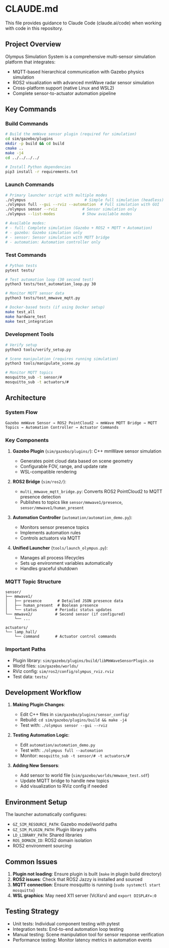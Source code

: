 # CLAUDE.md

This file provides guidance to Claude Code (claude.ai/code) when working with code in this repository.

## Project Overview

Olympus Simulation System is a comprehensive multi-sensor simulation platform that integrates:
- MQTT-based hierarchical communication with Gazebo physics simulation
- ROS2 visualization with advanced mmWave radar sensor simulation
- Cross-platform support (native Linux and WSL2)
- Complete sensor-to-actuator automation pipeline

## Key Commands

### Build Commands
```bash
# Build the mmWave sensor plugin (required for simulation)
cd sim/gazebo/plugins
mkdir -p build && cd build
cmake ..
make -j4
cd ../../../../

# Install Python dependencies
pip3 install -r requirements.txt
```

### Launch Commands
```bash
# Primary launcher script with multiple modes
./olympus                          # Simple full simulation (headless)
./olympus full --gui --rviz --automation  # Full simulation with GUI
./olympus sensor --rviz           # Sensor simulation only
./olympus --list-modes            # Show available modes

# Available modes:
# - full: Complete simulation (Gazebo + ROS2 + MQTT + Automation)
# - gazebo: Gazebo simulation only
# - sensor: Sensor simulation with MQTT bridge
# - automation: Automation controller only
```

### Test Commands
```bash
# Python tests
pytest tests/

# Test automation loop (30 second test)
python3 tests/test_automation_loop.py 30

# Monitor MQTT sensor data
python3 tests/test_mmwave_mqtt.py

# Docker-based tests (if using Docker setup)
make test_all
make hardware_test
make test_integration
```

### Development Tools
```bash
# Verify setup
python3 tools/verify_setup.py

# Scene manipulation (requires running simulation)
python3 tools/manipulate_scene.py

# Monitor MQTT topics
mosquitto_sub -t sensor/#
mosquitto_sub -t actuators/#
```

## Architecture

### System Flow
```
Gazebo mmWave Sensor → ROS2 PointCloud2 → mmWave MQTT Bridge → MQTT Topics → Automation Controller → Actuator Commands
```

### Key Components

1. **Gazebo Plugin** (`sim/gazebo/plugins/`): C++ mmWave sensor simulation
   - Generates point cloud data based on scene geometry
   - Configurable FOV, range, and update rate
   - WSL-compatible rendering

2. **ROS2 Bridge** (`sim/ros2/`): 
   - `multi_mmwave_mqtt_bridge.py`: Converts ROS2 PointCloud2 to MQTT presence detection
   - Publishes to topics like `sensor/mmwave1/presence`, `sensor/mmwave1/human_present`

3. **Automation Controller** (`automation/automation_demo.py`):
   - Monitors sensor presence topics
   - Implements automation rules
   - Controls actuators via MQTT

4. **Unified Launcher** (`tools/launch_olympus.py`):
   - Manages all process lifecycles
   - Sets up environment variables automatically
   - Handles graceful shutdown

### MQTT Topic Structure
```
sensor/
├── mmwave1/
│   ├── presence       # Detailed JSON presence data
│   ├── human_present  # Boolean presence
│   └── status        # Periodic status updates
└── mmwave2/          # Second sensor (if configured)
    └── ...

actuators/
└── lamp_hall/
    └── command       # Actuator control commands
```

### Important Paths
- Plugin library: `sim/gazebo/plugins/build/libMmWaveSensorPlugin.so`
- World files: `sim/gazebo/worlds/`
- RViz config: `sim/ros2/config/olympus_rviz.rviz`
- Test data: `tests/`

## Development Workflow

1. **Making Plugin Changes**:
   - Edit C++ files in `sim/gazebo/plugins/sensor_config/`
   - Rebuild: `cd sim/gazebo/plugins/build && make -j4`
   - Test with: `./olympus sensor --gui --rviz`

2. **Testing Automation Logic**:
   - Edit `automation/automation_demo.py`
   - Test with: `./olympus full --automation`
   - Monitor: `mosquitto_sub -t sensor/# -t actuators/#`

3. **Adding New Sensors**:
   - Add sensor to world file (`sim/gazebo/worlds/mmwave_test.sdf`)
   - Update MQTT bridge to handle new topics
   - Add visualization to RViz config if needed

## Environment Setup

The launcher automatically configures:
- `GZ_SIM_RESOURCE_PATH`: Gazebo model/world paths
- `GZ_SIM_PLUGIN_PATH`: Plugin library paths
- `LD_LIBRARY_PATH`: Shared libraries
- `ROS_DOMAIN_ID`: ROS2 domain isolation
- ROS2 environment sourcing

## Common Issues

1. **Plugin not loading**: Ensure plugin is built (`make` in plugin build directory)
2. **ROS2 issues**: Check that ROS2 Jazzy is installed and sourced
3. **MQTT connection**: Ensure mosquitto is running (`sudo systemctl start mosquitto`)
4. **WSL graphics**: May need X11 server (VcXsrv) and `export DISPLAY=:0`

## Testing Strategy

- Unit tests: Individual component testing with pytest
- Integration tests: End-to-end automation loop testing
- Manual testing: Scene manipulation tool for sensor response verification
- Performance testing: Monitor latency metrics in automation events